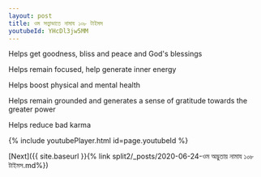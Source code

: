 ```yaml
---
layout: post
title: ওম সত্ত্বাভাতে নামায ১০৮ টাইমস
youtubeId: YHcDl3jw5MM
---
```

 
 
Helps get goodness, bliss and peace and God's blessings
 
Helps remain focused, help generate inner energy 
 
Helps boost physical and mental health 
 
Helps remain grounded and generates a sense of gratitude towards the greater power 
 
Helps reduce bad karma
 
 
 
 


{% include youtubePlayer.html id=page.youtubeId %}
 
[Next]({{ site.baseurl }}{% link  split2/_posts/2020-06-24-ওম অদ্ভুতায় নামায ১০৮ টাইমস.md%})
 
